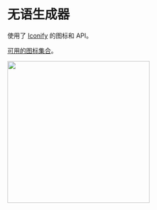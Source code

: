 # 无语生成器

使用了 [Iconify](https://iconify.design/) 的图标和 API。

[可用的图标集合](https://icon-sets.iconify.design/devicon/)。

<img
  src = 'https://github.com/user-attachments/assets/9a280f12-0963-4fda-a2ec-736b72bc894d'
  width = '320'
/>
